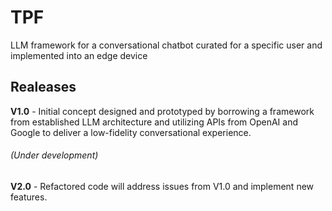 # TPF 
  
LLM framework for a conversational chatbot curated for a specific user and implemented into an edge device

## Realeases
  **V1.0** - Initial concept designed and prototyped by borrowing a framework from established LLM architecture and utilizing APIs from OpenAI and Google to deliver a low-fidelity conversational experience.

###### (Under development)
**V2.0** - Refactored code will address issues from V1.0 and implement new features.

